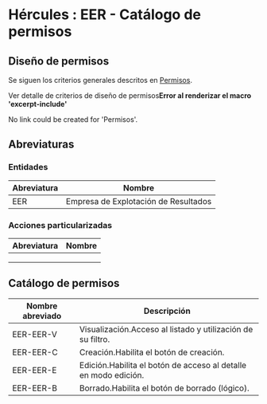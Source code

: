 # Hércules : EER \- Catálogo de permisos



## Diseño de permisos

Se siguen los criterios generales descritos en [Permisos](https://confluence.um.es/confluence/pages/createpage.action?spaceKey=HERCULES&title=Permisos&linkCreation=true&fromPageId=597852616 "/confluence/pages/createpage.action?spaceKey=HERCULES&title=Permisos&linkCreation=true&fromPageId=597852616").





Ver detalle de criterios de diseño de permisos**Error al renderizar el macro 'excerpt\-include'**

No link could be created for 'Permisos'.





## Abreviaturas

### Entidades



| Abreviatura | Nombre |
| --- | --- |
| EER | Empresa de Explotación de Resultados |

### Acciones particularizadas



| Abreviatura | Nombre |
| --- | --- |
|  |  |
|  |  |
|  |  |

## Catálogo de permisos



| Nombre abreviado | Descripción |
| --- | --- |
| EER\-EER\-V | Visualización.Acceso al listado y utilización de su filtro. |
| EER\-EER\-C | Creación.Habilita el botón de creación. |
| EER\-EER\-E | Edición.Habilita el botón de acceso al detalle en modo edición. |
| EER\-EER\-B | Borrado.Habilita el botón de borrado (lógico). |




